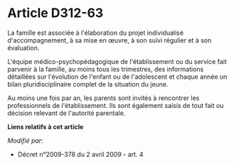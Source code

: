 # Article D312-63

La famille est associée à l'élaboration du projet individualisé d'accompagnement, à sa mise en œuvre, à son suivi régulier et
à son évaluation. 

L'équipe médico-psychopédagogique de l'établissement ou du service fait parvenir à la famille, au moins tous les trimestres,
des informations détaillées sur l'évolution de l'enfant ou de l'adolescent et chaque année un bilan pluridisciplinaire
complet de la situation du jeune. 

Au moins une fois par an, les parents sont invités à rencontrer les professionnels de l'établissement. Ils sont également
saisis de tout fait ou décision relevant de l'autorité parentale.

**Liens relatifs à cet article**

_Modifié par_:

  - Décret n°2009-378 du 2 avril 2009 - art. 4

